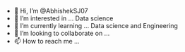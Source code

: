 - 👋 Hi, I’m @AbhishekSJ07
- 👀 I’m interested in ... Data science
- 🌱 I’m currently learning ... Data science and Engineering
- 💞️ I’m looking to collaborate on ...
- 📫 How to reach me ...

<!---
AbhishekSJ07/AbhishekSJ07 is a ✨ special ✨ repository because its `README.md` (this file) appears on your GitHub profile.
You can click the Preview link to take a look at your changes.
--->

